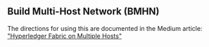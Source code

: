 ## Build Multi-Host Network (BMHN)

The directions for using this are documented in the Medium article:
["Hyperledger Fabric on Multiple Hosts"](https://medium.com/@wahabjawed/hyperledger-fabric-on-multiple-hosts-a33b08ef24f)
